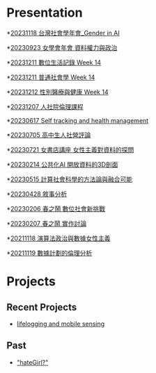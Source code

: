 # Presentation
*[20231118 台灣社會學年會_Gender in AI]()

*[20230923 女學會年會 資料權力與政治]()

*[20231211 數位生活記錄 Week 14]()

*[20231211 普通社會學 Week 14]()

*[20231212 性別醫療與健康 Week 14](https://docs.google.com/presentation/d/e/2PACX-1vTidDFeZ0GN9iXzYfc88DwAhVezkPR8tehPYJ7nDaFLLSDTjCC6ie3NEOnKuiyZBMpEpwDfSWAOEkqy/pub?start=false&loop=false&delayms=3000)

*[20231207 人社院倫理課程]()

*[20230617 Self tracking and health management]()

*[20230705 高中生人社營評論]()

*[20230721 女書店講座 女性主義對資料的探問]()

*[20230214 公共化AI 開放資料的3D剖面]()

*[20230515 計算社會科學的方法論與融合可能]()

*[20230428 敘事分析]()

*[20230206 春之鬧 數位社會新挑戰]()

*[20230207 春之鬧 實作討論]()


*[20211118 演算法政治與數據女性主義]()

*[20211119 數據計劃的倫理分析]()


# Projects

## Recent Projects
* [lifelogging and mobile sensing]()

## Past
* ["hateGirl?"]()


